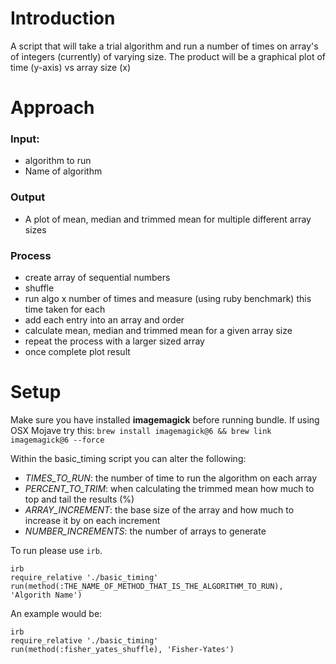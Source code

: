# Introduction

A script that will take a trial algorithm and run a number of times on array's of integers (currently) of varying size.
The product will be a graphical plot of time (y-axis) vs array size (x)

# Approach
### Input:
 - algorithm to run
 - Name of algorithm

### Output
 - A plot of mean, median and trimmed mean for multiple different array sizes

### Process
 - create array of sequential numbers
 - shuffle
 - run algo x number of times and measure (using ruby benchmark) this time taken for each
 - add each entry into an array and order
 - calculate mean, median and trimmed mean for a given array size
 - repeat the process with a larger sized array
 - once complete plot result

# Setup
 Make sure you have installed **imagemagick** before running bundle. If using OSX Mojave try this:
 `brew install imagemagick@6 && brew link imagemagick@6 --force`

 Within the basic_timing script you can alter the following:
- *TIMES_TO_RUN*: the number of time to run the algorithm on each array
- *PERCENT_TO_TRIM*: when calculating the trimmed mean how much to top and tail the results (%)
- *ARRAY_INCREMENT*: the base size of the array and how much to increase it by on each increment
- *NUMBER_INCREMENTS*: the number of arrays to generate

To run please use `irb`. 
```
irb
require_relative './basic_timing'
run(method(:THE_NAME_OF_METHOD_THAT_IS_THE_ALGORITHM_TO_RUN), 'Algorith Name')
```
An example would be:
```
irb
require_relative './basic_timing'
run(method(:fisher_yates_shuffle), 'Fisher-Yates')
```